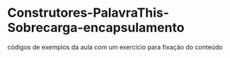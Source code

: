 # Construtores-PalavraThis-Sobrecarga-encapsulamento
códigos de exemplos da aula com um exercício para fixação do conteúdo
